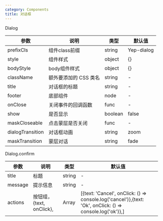 ```yaml
---
category: Components
title: 对话框
---
```



<DEMO>

Dialog

| 参数 | 说明 | 类型 | 默认值
| --------- | -------- | --------- | --------
| prefixCls | 组件class前缀 | string | Yep-dialog
| style | 组件样式 | object | {}
| bodyStyle | body组件样式 | object | {}
| className | 额外要添加的 CSS 类名 | string | -
| title | 对话框的标题 | string | -
| footer | 底部组件 | node | -
| onClose | 关闭事件的回调函数 | func | - 
| show | 是否显示 | boolean | false
| maskCloseable | 点击蒙层是否关闭	 | func | -
| dialogTransition | 对话框动画	 | string | zoom
| maskTransition | 蒙层对话	 | string | fade


Dialog.confirm

| 参数 | 说明 | 类型 | 默认值
| --------- | -------- | --------- | --------
| title | 标题 | string | -
| message | 提示信息 | string | -
| actions | 按钮组，{text, onClick}, | Array | [{text: 'Cancel', onClick: () => console.log('cancel')},{text: 'Ok', onClick: () => console.log('ok')},]
